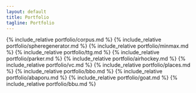 ```yaml
---
layout: default
title: Portfolio
tagline: Portfolio
---
```


{% include_relative portfolio/corpus.md %}
{% include_relative portfolio/spheregenerator.md %}
{% include_relative portfolio/minmax.md %}
{% include_relative portfolio/ttg.md %}
{% include_relative portfolio/parker.md %}
{% include_relative portfolio/airhockey.md %}
{% include_relative portfolio/vc.md %}
{% include_relative portfolio/places.md %}
{% include_relative portfolio/bbo.md %}
{% include_relative portfolio/abaporu.md %}
{% include_relative portfolio/goat.md %}
{% include_relative portfolio/bbu.md %}

